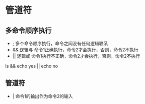 # 管道符

## 多命令顺序执行

- ;     多个命令顺序执行，命令之间没有任何逻辑联系
- &&    逻辑与 命令1正确执行，命令2才会执行，否则，命令2不执行
- ||    逻辑或 命令1执行不正确，命令2才会执行，否则，命令2不执行

ls && echo yes || echo no

## 管道符

- | 命令1的输出作为命令2的输入
